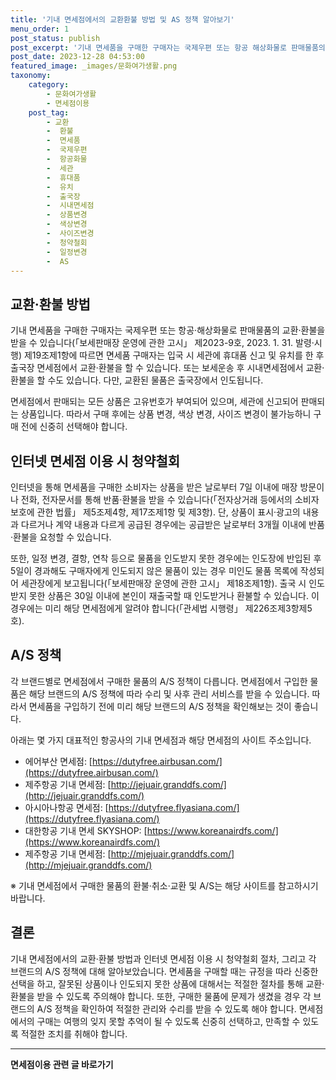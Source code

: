 ```yaml
---
title: '기내 면세점에서의 교환환불 방법 및 AS 정책 알아보기'
menu_order: 1
post_status: publish
post_excerpt: '기내 면세품을 구매한 구매자는 국제우편 또는 항공 해상화물로 판매물품의 교환 환불을 받을 수 있습니다  보세판매장 운영에 관한 고시  제2023 9호, 2023. 1. 31. 발령 시행  제19조제1항에 따르면 면세품 구매자는 입국 시 세관에 휴대품 신고 및 유치를 한 후 출국장 면세점에서 교환 환불을 할 수 있습니다. 또는 보세운송 후 시내면세점에서 교환 환불을 할 수도 있습니다. 다만, 교환된 물품은 출국장에서 인도됩니다.'
post_date: 2023-12-28 04:53:00
featured_image: _images/문화여가생활.png
taxonomy:
    category:
        - 문화여가생활
        - 면세점이용
    post_tag:
        - 교환
        -  환불
        -  면세품
        -  국제우편
        -  항공화물
        -  세관
        -  휴대품
        -  유치
        -  출국장
        -  시내면세점
        -  상품변경
        -  색상변경
        -  사이즈변경
        -  청약철회
        -  일정변경
        -  AS
---
```



## 교환·환불 방법

기내 면세품을 구매한 구매자는 국제우편 또는 항공·해상화물로 판매물품의 교환·환불을 받을 수 있습니다(「보세판매장 운영에 관한 고시」 제2023-9호, 2023. 1. 31. 발령·시행) 제19조제1항에 따르면 면세품 구매자는 입국 시 세관에 휴대품 신고 및 유치를 한 후 출국장 면세점에서 교환·환불을 할 수 있습니다. 또는 보세운송 후 시내면세점에서 교환·환불을 할 수도 있습니다. 다만, 교환된 물품은 출국장에서 인도됩니다.

면세점에서 판매되는 모든 상품은 고유번호가 부여되어 있으며, 세관에 신고되어 판매되는 상품입니다. 따라서 구매 후에는 상품 변경, 색상 변경, 사이즈 변경이 불가능하니 구매 전에 신중히 선택해야 합니다.

## 인터넷 면세점 이용 시 청약철회

인터넷을 통해 면세품을 구매한 소비자는 상품을 받은 날로부터 7일 이내에 매장 방문이나 전화, 전자문서를 통해 반품·환불을 받을 수 있습니다(「전자상거래 등에서의 소비자보호에 관한 법률」 제5조제4항, 제17조제1항 및 제3항). 단, 상품이 표시·광고의 내용과 다르거나 계약 내용과 다르게 공급된 경우에는 공급받은 날로부터 3개월 이내에 반품·환불을 요청할 수 있습니다.

또한, 일정 변경, 결항, 연착 등으로 물품을 인도받지 못한 경우에는 인도장에 반입된 후 5일이 경과해도 구매자에게 인도되지 않은 물품이 있는 경우 미인도 물품 목록에 작성되어 세관장에게 보고됩니다(「보세판매장 운영에 관한 고시」 제18조제1항). 출국 시 인도받지 못한 상품은 30일 이내에 본인이 재출국할 때 인도받거나 환불할 수 있습니다. 이 경우에는 미리 해당 면세점에게 알려야 합니다(「관세법 시행령」 제226조제3항제5호).

## A/S 정책

각 브랜드별로 면세점에서 구매한 물품의 A/S 정책이 다릅니다. 면세점에서 구입한 물품은 해당 브랜드의 A/S 정책에 따라 수리 및 사후 관리 서비스를 받을 수 있습니다. 따라서 면세품을 구입하기 전에 미리 해당 브랜드의 A/S 정책을 확인해보는 것이 좋습니다.

아래는 몇 가지 대표적인 항공사의 기내 면세점과 해당 면세점의 사이트 주소입니다.

- 에어부산 면세점: [https://dutyfree.airbusan.com/](https://dutyfree.airbusan.com/)
- 제주항공 기내 면세점: [http://jejuair.granddfs.com/](http://jejuair.granddfs.com/)
- 아시아나항공 면세점: [https://dutyfree.flyasiana.com/](https://dutyfree.flyasiana.com/)
- 대한항공 기내 면세 SKYSHOP: [https://www.koreanairdfs.com/](https://www.koreanairdfs.com/)
- 제주항공 기내 면세점: [http://mjejuair.granddfs.com/](http://mjejuair.granddfs.com/)

※ 기내 면세점에서 구매한 물품의 환불·취소·교환 및 A/S는 해당 사이트를 참고하시기 바랍니다.

## 결론

기내 면세점에서의 교환·환불 방법과 인터넷 면세점 이용 시 청약철회 절차, 그리고 각 브랜드의 A/S 정책에 대해 알아보았습니다. 면세품을 구매할 때는 규정을 따라 신중한 선택을 하고, 잘못된 상품이나 인도되지 못한 상품에 대해서는 적절한 절차를 통해 교환·환불을 받을 수 있도록 주의해야 합니다. 또한, 구매한 물품에 문제가 생겼을 경우 각 브랜드의 A/S 정책을 확인하여 적절한 관리와 수리를 받을 수 있도록 해야 합니다. 면세점에서의 구매는 여행의 잊지 못할 추억이 될 수 있도록 신중히 선택하고, 만족할 수 있도록 적절한 조치를 취해야 합니다.
<!-- wp:separator -->
<hr class="wp-block-separator has-alpha-channel-opacity"/>
<!-- /wp:separator -->

<!-- wp:group {"backgroundColor":"base","layout":{"type":"constrained"}} -->
<div class="wp-block-group has-base-background-color has-background"><!-- wp:paragraph {"align":"center","fontSize":"medium"} -->
<p class="has-text-align-center has-large-font-size"><strong>면세점이용 관련 글 바로가기</strong></p>
<!-- /wp:paragraph -->


<!-- wp:latest-posts
{"categories":[{"id":16222,"count":19,"description":"","link":"https://uknowlaw.com/category/%eb%a9%b4%ec%84%b8%ec%a0%90%ec%9d%b4%ec%9a%a9/","name":"면세점이용","slug":"면세점이용","taxonomy":"category","parent":0,"meta":[],"_links":{"self":[{"href":"https://uknowlaw.com/wp-json/wp/v2/categories/16222"}],"collection":[{"href":"https://uknowlaw.com/wp-json/wp/v2/categories"}],"about":[{"href":"https://uknowlaw.com/wp-json/wp/v2/taxonomies/category"}],"wp:post_type":[{"href":"https://uknowlaw.com/wp-json/wp/v2/posts?categories=16222"}],"curies":[{"name":"wp","href":"https://api.w.org/{rel}","templated":true}]}}],"postsToShow":100,"excerptLength":28,"postLayout":"grid","columns":2,"featuredImageAlign":"left","featuredImageSizeSlug":"large","fontSize":"small"} /--></div>
<!-- /wp:group -->